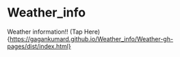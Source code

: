 # Weather_info
Weather information!! (Tap Here){https://gagankumard.github.io/Weather_info/Weather-gh-pages/dist/index.html}
